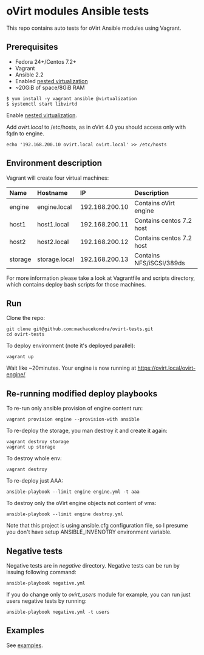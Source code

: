 # oVirt modules Ansible tests

This repo contains auto tests for oVirt Ansible modules using Vagrant.

## Prerequisites
* Fedora 24+/Centos 7.2+
* Vagrant
* Ansible 2.2
* Enabled [nested virtualization](https://fedoraproject.org/wiki/How_to_enable_nested_virtualization_in_KVM)
* ~20GiB of space/8GiB RAM

```
$ yum install -y vagrant ansible @virtualization
$ systemctl start libvirtd
```

Enable [nested virtualization](https://fedoraproject.org/wiki/How_to_enable_nested_virtualization_in_KVM).

Add _ovirt.local_ to /etc/hosts, as in oVirt 4.0 you should access only with fqdn to engine.
```
echo '192.168.200.10 ovirt.local ovirt.local' >> /etc/hosts
```

## Environment description
Vagrant will create four virtual machines:

| Name          | Hostname      | IP             | Description              |
|:------------- |:------------- |:-------------- |:------------------------ |
| engine        | engine.local  | 192.168.200.10 | Contains oVirt engine    |
| host1         | host1.local   | 192.168.200.11 | Contains centos 7.2 host |
| host2         | host2.local   | 192.168.200.12 | Contains centos 7.2 host |
| storage       | storage.local | 192.168.200.13 | Contains NFS/iSCSI/389ds |

For more information please take a look at Vagrantfile and scripts directory,
which contains deploy bash scripts for those machines.

## Run

Clone the repo:
```
git clone git@github.com:machacekondra/ovirt-tests.git
cd ovirt-tests
```

To deploy environment (note it's deployed parallel):
```
vagrant up
```

Wait like ~20minutes. Your engine is now running at https://ovirt.local/ovirt-engine/

## Re-running modified deploy playbooks

To re-run only ansible provision of engine content run:
```
vagrant provision engine --provision-with ansible
```

To re-deploy the storage, you man destroy it and create it again:
```
vagrant destroy storage
vagrant up storage
```

To destroy whole env:
```
vagrant destroy
```

To re-deploy just AAA:
```
ansible-playbook --limit engine engine.yml -t aaa
```

To destroy only the oVirt engine objects not content of vms:
```
ansible-playbook --limit engine destroy.yml
```

Note that this project is using ansible.cfg configuration file,
so I presume you don't have setup ANSIBLE_INVENOTRY environment variable.

## Negative tests
Negative tests are in _negative_ directory.
Negative tests can be run by issuing following command:

```
ansible-playbook negative.yml
```

If you do change only to *ovirt_users* module for example,
you can run just users negative tests by running:

```
ansible-playbook negative.yml -t users
```

## Examples

See [examples](examples/README.md).
